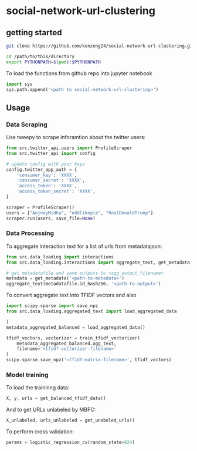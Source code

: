 # social-network-url-clustering

## getting started

```bash
git clone https://github.com/kenzeng24/social-network-url-clustering.git
```

```bash
cd /path/to/this/directory
export PYTHONPATH=$(pwd):$PYTHONPATH
```

To load the functions from github repo into jupyter notebook 
```python
import sys
sys.path.append('<path to social-network-url-clustering>')
```

## Usage 

### Data Scraping

Use tweepy to scrape inforamtion about the twitter users:

```python
from src.twitter_api.users import ProfileScraper
from src.twitter_api import config

# update config with your keys 
config.twitter_app_auth = {
    'consumer_key': 'XXXX',
    'consumer_secret': 'XXXX',
    'access_token': 'XXXX',
    'access_token_secret': 'XXXX',
}

scraper = ProfileScraper()
users = ["AnjneyMidha", "oddlikepie", "RealDonaldTrump"]
scraper.run(users, save_file=None)
```

### Data Processing 

To aggregate interaction text for a list of urls from metadatajson: 

```python 
from src.data_loading import interactions 
from src.data_loading.interactions import aggregate_text, get_metadata

# get metadatafile and save outputs to <agg_output_filename>
metadata = get_metadata('<path-to-metedata>')
aggregate_text(metadatafile.id_hash256, '<path-to-output>')
```

To convert aggregate text into TFIDF vectors and also 

```python 
import scipy.sparse import save_npz
from src.data_loading.aggregated_text import load_aggregated_data

)
metadata_aggregated_balanced = load_aggregated_data() 

tfidf_vectors, vectorizer = train_tfidf_vectorizer(
    metadata_aggregated_balanced.agg_text,
    filename='<tfidf-vectorizer-filename>'
)
scipy.sparse.save_npz('<tfidf-matrix-filename>', tfidf_vectors)
```

### Model training 

To load the traininng data: 

```python 
X, y, urls = get_balanced_tfidf_data()
```

And to get URLs unlabeled by MBFC: 

```python 
X_unlabeled, urls_unlabeled = get_unabeled_urls()
```

To perform cross validation:

```python 
params = logistic_regression_cv(random_state=824)
```


